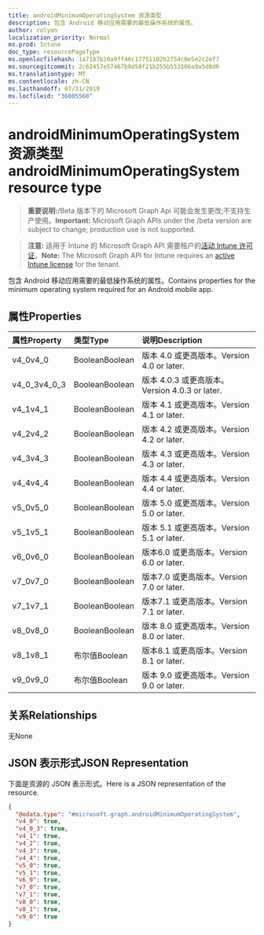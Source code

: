 ```yaml
---
title: androidMinimumOperatingSystem 资源类型
description: 包含 Android 移动应用需要的最低操作系统的属性。
author: rolyon
localization_priority: Normal
ms.prod: Intune
doc_type: resourcePageType
ms.openlocfilehash: 1a7187b20a9ff46c17751102b2754c0e5e2c2ef7
ms.sourcegitcommit: 2c62457e57467b8d50f21b255b553106a9a5d8d6
ms.translationtype: MT
ms.contentlocale: zh-CN
ms.lasthandoff: 07/31/2019
ms.locfileid: "36005560"
---
```

# <a name="androidminimumoperatingsystem-resource-type"></a><span data-ttu-id="9f471-103">androidMinimumOperatingSystem 资源类型</span><span class="sxs-lookup"><span data-stu-id="9f471-103">androidMinimumOperatingSystem resource type</span></span>

> <span data-ttu-id="9f471-104">**重要说明:**/Beta 版本下的 Microsoft Graph Api 可能会发生更改;不支持生产使用。</span><span class="sxs-lookup"><span data-stu-id="9f471-104">**Important:** Microsoft Graph APIs under the /beta version are subject to change; production use is not supported.</span></span>

> <span data-ttu-id="9f471-105">**注意:** 适用于 Intune 的 Microsoft Graph API 需要租户的[活动 Intune 许可证](https://go.microsoft.com/fwlink/?linkid=839381)。</span><span class="sxs-lookup"><span data-stu-id="9f471-105">**Note:** The Microsoft Graph API for Intune requires an [active Intune license](https://go.microsoft.com/fwlink/?linkid=839381) for the tenant.</span></span>

<span data-ttu-id="9f471-106">包含 Android 移动应用需要的最低操作系统的属性。</span><span class="sxs-lookup"><span data-stu-id="9f471-106">Contains properties for the minimum operating system required for an Android mobile app.</span></span>

## <a name="properties"></a><span data-ttu-id="9f471-107">属性</span><span class="sxs-lookup"><span data-stu-id="9f471-107">Properties</span></span>
|<span data-ttu-id="9f471-108">属性</span><span class="sxs-lookup"><span data-stu-id="9f471-108">Property</span></span>|<span data-ttu-id="9f471-109">类型</span><span class="sxs-lookup"><span data-stu-id="9f471-109">Type</span></span>|<span data-ttu-id="9f471-110">说明</span><span class="sxs-lookup"><span data-stu-id="9f471-110">Description</span></span>|
|:---|:---|:---|
|<span data-ttu-id="9f471-111">v4_0</span><span class="sxs-lookup"><span data-stu-id="9f471-111">v4_0</span></span>|<span data-ttu-id="9f471-112">Boolean</span><span class="sxs-lookup"><span data-stu-id="9f471-112">Boolean</span></span>|<span data-ttu-id="9f471-113">版本 4.0 或更高版本。</span><span class="sxs-lookup"><span data-stu-id="9f471-113">Version 4.0 or later.</span></span>|
|<span data-ttu-id="9f471-114">v4_0_3</span><span class="sxs-lookup"><span data-stu-id="9f471-114">v4_0_3</span></span>|<span data-ttu-id="9f471-115">Boolean</span><span class="sxs-lookup"><span data-stu-id="9f471-115">Boolean</span></span>|<span data-ttu-id="9f471-116">版本 4.0.3 或更高版本。</span><span class="sxs-lookup"><span data-stu-id="9f471-116">Version 4.0.3 or later.</span></span>|
|<span data-ttu-id="9f471-117">v4_1</span><span class="sxs-lookup"><span data-stu-id="9f471-117">v4_1</span></span>|<span data-ttu-id="9f471-118">Boolean</span><span class="sxs-lookup"><span data-stu-id="9f471-118">Boolean</span></span>|<span data-ttu-id="9f471-119">版本 4.1 或更高版本。</span><span class="sxs-lookup"><span data-stu-id="9f471-119">Version 4.1 or later.</span></span>|
|<span data-ttu-id="9f471-120">v4_2</span><span class="sxs-lookup"><span data-stu-id="9f471-120">v4_2</span></span>|<span data-ttu-id="9f471-121">Boolean</span><span class="sxs-lookup"><span data-stu-id="9f471-121">Boolean</span></span>|<span data-ttu-id="9f471-122">版本 4.2 或更高版本。</span><span class="sxs-lookup"><span data-stu-id="9f471-122">Version 4.2 or later.</span></span>|
|<span data-ttu-id="9f471-123">v4_3</span><span class="sxs-lookup"><span data-stu-id="9f471-123">v4_3</span></span>|<span data-ttu-id="9f471-124">Boolean</span><span class="sxs-lookup"><span data-stu-id="9f471-124">Boolean</span></span>|<span data-ttu-id="9f471-125">版本 4.3 或更高版本。</span><span class="sxs-lookup"><span data-stu-id="9f471-125">Version 4.3 or later.</span></span>|
|<span data-ttu-id="9f471-126">v4_4</span><span class="sxs-lookup"><span data-stu-id="9f471-126">v4_4</span></span>|<span data-ttu-id="9f471-127">Boolean</span><span class="sxs-lookup"><span data-stu-id="9f471-127">Boolean</span></span>|<span data-ttu-id="9f471-128">版本 4.4 或更高版本。</span><span class="sxs-lookup"><span data-stu-id="9f471-128">Version 4.4 or later.</span></span>|
|<span data-ttu-id="9f471-129">v5_0</span><span class="sxs-lookup"><span data-stu-id="9f471-129">v5_0</span></span>|<span data-ttu-id="9f471-130">Boolean</span><span class="sxs-lookup"><span data-stu-id="9f471-130">Boolean</span></span>|<span data-ttu-id="9f471-131">版本 5.0 或更高版本。</span><span class="sxs-lookup"><span data-stu-id="9f471-131">Version 5.0 or later.</span></span>|
|<span data-ttu-id="9f471-132">v5_1</span><span class="sxs-lookup"><span data-stu-id="9f471-132">v5_1</span></span>|<span data-ttu-id="9f471-133">Boolean</span><span class="sxs-lookup"><span data-stu-id="9f471-133">Boolean</span></span>|<span data-ttu-id="9f471-134">版本 5.1 或更高版本。</span><span class="sxs-lookup"><span data-stu-id="9f471-134">Version 5.1 or later.</span></span>|
|<span data-ttu-id="9f471-135">v6_0</span><span class="sxs-lookup"><span data-stu-id="9f471-135">v6_0</span></span>|<span data-ttu-id="9f471-136">Boolean</span><span class="sxs-lookup"><span data-stu-id="9f471-136">Boolean</span></span>|<span data-ttu-id="9f471-137">版本6.0 或更高版本。</span><span class="sxs-lookup"><span data-stu-id="9f471-137">Version 6.0 or later.</span></span>|
|<span data-ttu-id="9f471-138">v7_0</span><span class="sxs-lookup"><span data-stu-id="9f471-138">v7_0</span></span>|<span data-ttu-id="9f471-139">Boolean</span><span class="sxs-lookup"><span data-stu-id="9f471-139">Boolean</span></span>|<span data-ttu-id="9f471-140">版本7.0 或更高版本。</span><span class="sxs-lookup"><span data-stu-id="9f471-140">Version 7.0 or later.</span></span>|
|<span data-ttu-id="9f471-141">v7_1</span><span class="sxs-lookup"><span data-stu-id="9f471-141">v7_1</span></span>|<span data-ttu-id="9f471-142">Boolean</span><span class="sxs-lookup"><span data-stu-id="9f471-142">Boolean</span></span>|<span data-ttu-id="9f471-143">版本7.1 或更高版本。</span><span class="sxs-lookup"><span data-stu-id="9f471-143">Version 7.1 or later.</span></span>|
|<span data-ttu-id="9f471-144">v8_0</span><span class="sxs-lookup"><span data-stu-id="9f471-144">v8_0</span></span>|<span data-ttu-id="9f471-145">Boolean</span><span class="sxs-lookup"><span data-stu-id="9f471-145">Boolean</span></span>|<span data-ttu-id="9f471-146">版本 8.0 或更高版本。</span><span class="sxs-lookup"><span data-stu-id="9f471-146">Version 8.0 or later.</span></span>|
|<span data-ttu-id="9f471-147">v8_1</span><span class="sxs-lookup"><span data-stu-id="9f471-147">v8_1</span></span>|<span data-ttu-id="9f471-148">布尔值</span><span class="sxs-lookup"><span data-stu-id="9f471-148">Boolean</span></span>|<span data-ttu-id="9f471-149">版本8.1 或更高版本。</span><span class="sxs-lookup"><span data-stu-id="9f471-149">Version 8.1 or later.</span></span>|
|<span data-ttu-id="9f471-150">v9_0</span><span class="sxs-lookup"><span data-stu-id="9f471-150">v9_0</span></span>|<span data-ttu-id="9f471-151">布尔值</span><span class="sxs-lookup"><span data-stu-id="9f471-151">Boolean</span></span>|<span data-ttu-id="9f471-152">版本 9.0 或更高版本。</span><span class="sxs-lookup"><span data-stu-id="9f471-152">Version 9.0 or later.</span></span>|

## <a name="relationships"></a><span data-ttu-id="9f471-153">关系</span><span class="sxs-lookup"><span data-stu-id="9f471-153">Relationships</span></span>
<span data-ttu-id="9f471-154">无</span><span class="sxs-lookup"><span data-stu-id="9f471-154">None</span></span>

## <a name="json-representation"></a><span data-ttu-id="9f471-155">JSON 表示形式</span><span class="sxs-lookup"><span data-stu-id="9f471-155">JSON Representation</span></span>
<span data-ttu-id="9f471-156">下面是资源的 JSON 表示形式。</span><span class="sxs-lookup"><span data-stu-id="9f471-156">Here is a JSON representation of the resource.</span></span>
<!-- {
  "blockType": "resource",
  "@odata.type": "microsoft.graph.androidMinimumOperatingSystem"
}
-->
``` json
{
  "@odata.type": "#microsoft.graph.androidMinimumOperatingSystem",
  "v4_0": true,
  "v4_0_3": true,
  "v4_1": true,
  "v4_2": true,
  "v4_3": true,
  "v4_4": true,
  "v5_0": true,
  "v5_1": true,
  "v6_0": true,
  "v7_0": true,
  "v7_1": true,
  "v8_0": true,
  "v8_1": true,
  "v9_0": true
}
```





